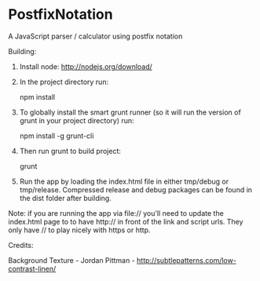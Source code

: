 PostfixNotation
===============

A JavaScript parser / calculator using postfix notation


Building:

1. Install node: http://nodejs.org/download/

2. In the project directory run:

    npm install

3. To globally install the smart grunt runner (so it will run the version of grunt in your project directory) run:

    npm install -g grunt-cli

4. Then run grunt to build project:

    grunt

5. Run the app by loading the index.html file in either tmp/debug or tmp/release.  Compressed release and debug packages can be found in the dist folder after building.

Note: if you are running the app via file:// you'll need to update the index.html page to to have http:// in front of the link and script urls.  They only have // to play nicely with https or http.


Credits:

Background Texture - Jordan Pittman - http://subtlepatterns.com/low-contrast-linen/
